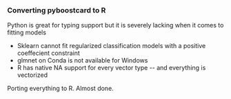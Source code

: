 ### Converting pyboostcard to R

Python is great for typing support but it is severely lacking when it comes to fitting models

 - Sklearn cannot fit regularized classification models with a positive coeffecient constraint
 - glmnet on Conda is not available for Windows
 - R has native NA support for every vector type -- and everything is vectorized

Porting everything to R. Almost done.
